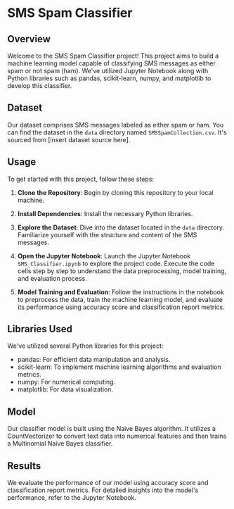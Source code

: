 # SMS Spam Classifier

## Overview
Welcome to the SMS Spam Classifier project! This project aims to build a machine learning model capable of classifying SMS messages as either spam or not spam (ham). We've utilized Jupyter Notebook along with Python libraries such as pandas, scikit-learn, numpy, and matplotlib to develop this classifier.

## Dataset
Our dataset comprises SMS messages labeled as either spam or ham. You can find the dataset in the `data` directory named `SMSSpamCollection.csv`. It's sourced from [insert dataset source here].

## Usage
To get started with this project, follow these steps:

1. **Clone the Repository**: Begin by cloning this repository to your local machine.

2. **Install Dependencies**: Install the necessary Python libraries.

3. **Explore the Dataset**: Dive into the dataset located in the `data` directory. Familiarize yourself with the structure and content of the SMS messages.

4. **Open the Jupyter Notebook**: Launch the Jupyter Notebook `SMS_Classifier.ipynb` to explore the project code. Execute the code cells step by step to understand the data preprocessing, model training, and evaluation process.

5. **Model Training and Evaluation**: Follow the instructions in the notebook to preprocess the data, train the machine learning model, and evaluate its performance using accuracy score and classification report metrics.

## Libraries Used
We've utilized several Python libraries for this project:
- pandas: For efficient data manipulation and analysis.
- scikit-learn: To implement machine learning algorithms and evaluation metrics.
- numpy: For numerical computing.
- matplotlib: For data visualization.

## Model
Our classifier model is built using the Naive Bayes algorithm. It utilizes a CountVectorizer to convert text data into numerical features and then trains a Multinomial Naive Bayes classifier.

## Results
We evaluate the performance of our model using accuracy score and classification report metrics. For detailed insights into the model's performance, refer to the Jupyter Notebook.
